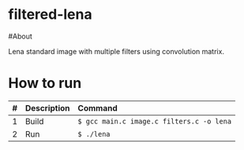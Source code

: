 # filtered-lena

#About

Lena standard image with multiple filters using convolution matrix. 

# How to run

| #       | Description           | Command  |
| :------------- |:-------------| :-----|
| 1      | Build | ```$ gcc main.c image.c filters.c -o lena``` |
| 2      | Run   | ```$ ./lena``` |
